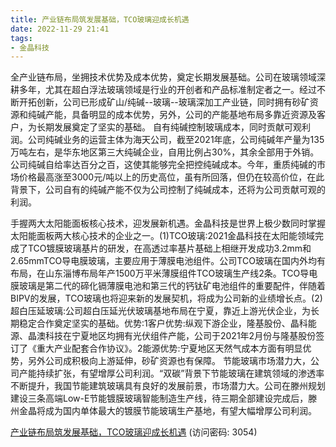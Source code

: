 ```yaml
---
title: 产业链布局筑发展基础，TCO玻璃迎成长机遇
date: 2022-11-29 21:41
tags:
- 金晶科技
---
```

全产业链布局，坐拥技术优势及成本优势，奠定长期发展基础。公司在玻璃领域深耕多年，尤其在超白浮法玻璃领域是行业的开创者和产品标准制定者之一。经过不断开拓创新，公司已形成矿山/纯碱--玻璃--玻璃深加工产业链，同时拥有砂矿资源和纯碱产能，具备明显的成本优势，另外，公司的产能基地布局多靠近资源及客户，为长期发展奠定了坚实的基础。
自有纯碱控制玻璃成本，同时贡献可观利润。公司纯碱业务的运营主体为海天公司，截至2021年底，公司纯碱年产量为135万吨左右，是华东地区第三大纯碱企业，自用比例占30%，其余全部用于外销。公司纯碱自给率达百分之百，这使其能够完全把控纯碱成本。今年，重质纯碱的市场价格最高涨至3000元/吨以上的历史高位，虽有所回落，但仍在较高价位，在此背景下，公司自有的纯碱产能不仅为公司控制了纯碱成本，还将为公司贡献可观的利润。
<!-- more -->
手握两大太阳能面板核心技术，迎发展新机遇。金晶科技是世界上极少数同时掌握太阳能面板两大核心技术的企业之一。(1)TCO玻璃:2021金晶科技在太阳能领域完成了TCO镀膜玻璃基片的研发，在高透过率基片基础上相继开发成功3.2mm和2.65mmTCO导电膜玻璃，主要应用于薄膜电池组件。公司TCO玻璃在国内外均有布局，在山东淄博布局年产1500万平米薄膜组件TCO玻璃生产线2条。TCO导电膜玻璃是第二代的碲化镉薄膜电池和第三代的钙钛矿电池组件的重要配件，伴随着BIPV的发展，TCO玻璃也将迎来新的发展契机，将成为公司新的业绩增长点。(2)超白压延玻璃:公司超白压延光伏玻璃基地布局在宁夏，靠近上游光伏企业，为长期稳定合作奠定坚实的基础。优势:1客户优势:纵观下游企业，隆基股份、晶科能源、晶澳科技在宁夏地区均拥有光伏组件产能，公司于2021年2月份与隆基股份签订了《重大产业配套合作协议》。2能源优势:宁夏地区天然气成本方面有明显优势，另外公司成积极向上游延伸，砂矿资源也有保障。
节能玻璃市场潜力大，公司产能持续扩张，有望增厚公司利润。“双碳”背景下节能玻璃在建筑领域的渗透率不断提升，我国节能建筑玻璃具有良好的发展前景，市场潜力大。公司在滕州规划建设三条高端Low-E节能镀膜玻璃智能制造生产线，待三期全部建设完成后，滕州金晶将成为国内单体最大的镀膜节能玻璃生产基地，有望大幅增厚公司利润。

[产业链布局筑发展基础，TCO玻璃迎成长机遇](https://url12.ctfile.com/f/3948612-735790111-5a28d9?p=3054)
(访问密码: 3054)

